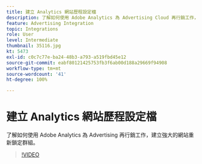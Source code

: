 ```yaml
---
title: 建立 Analytics 網站歷程設定檔
description: 了解如何使用 Adobe Analytics 為 Advertising Cloud 再行銷工作，建立強大的網站重新鎖定群組。
feature: Advertising Integration
topic: Integrations
role: User
level: Intermediate
thumbnail: 35116.jpg
kt: 5473
exl-id: c0c7c77e-ba24-48b3-a793-a519fbd45e12
source-git-commit: eabf80121425753fb3f6ab00d188a29669f94908
workflow-type: tm+mt
source-wordcount: '41'
ht-degree: 100%

---
```


# 建立 Analytics 網站歷程設定檔

了解如何使用 Adobe Analytics 為 Advertising 再行銷工作，建立強大的網站重新鎖定群組。

>[!VIDEO](https://video.tv.adobe.com/v/35116/?quality=12&learn=on)
